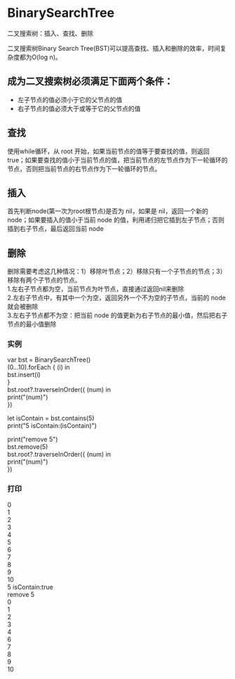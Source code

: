 # BinarySearchTree
二叉搜索树：插入、查找、删除  

二叉搜索树Binary Search Tree(BST)可以提高查找、插入和删除的效率，时间复杂度都为O(log n)。
## 成为二叉搜索树必须满足下面两个条件：
* 左子节点的值必须小于它的父节点的值
* 右子节点的值必须大于或等于它的父节点的值

## 查找 
使用while循环，从 root 开始，如果当前节点的值等于要查找的值，则返回 true；如果要查找的值小于当前节点的值，把当前节点的左节点作为下一轮循环的节点，否则把当前节点的右节点作为下一轮循环的节点。
## 插入
首先判断node(第一次为root根节点)是否为 nil，如果是 nil，返回一个新的 node；如果要插入的值小于当前 node 的值，利用递归把它插到左子节点；否则插到右子节点，最后返回当前 node
## 删除
删除需要考虑这几种情况：1）移除叶节点；2）移除只有一个子节点的节点；3）移除有两个子节点的节点。  
1.左右子节点都为空，当前节点为叶节点，直接通过返回nil来删除  
2.左右子节点中，有其中一个为空，返回另外一个不为空的子节点，当前的 node 就会被删除  
3.左右子节点都不为空：把当前 node 的值更新为右子节点的最小值，然后把右子节点的最小值删除  

### 实例
var bst = BinarySearchTree<Int>()  
(0...10).forEach { (i) in  
    bst.insert(i)  
}  
bst.root?.traverseInOrder({ (num) in  
    print("\(num)")  
})  

let isContain = bst.contains(5)  
print("5 isContain:\(isContain)")  

print("remove 5")  
bst.remove(5)  
bst.root?.traverseInOrder({ (num) in  
    print("\(num)")  
})  

### 打印
0  
1  
2  
3  
4  
5  
6  
7  
8  
9  
10  
5 isContain:true  
remove 5  
0  
1  
2  
3  
4  
6  
7  
8  
9  
10  

